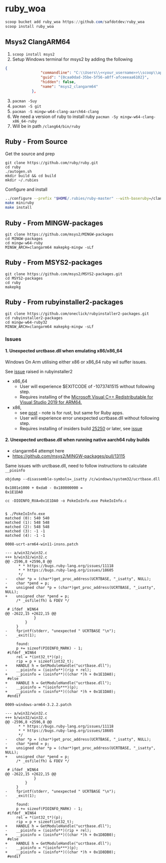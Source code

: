 # ruby_woa


```ps1
scoop bucket add ruby_woa https://github.com/safdotdev/ruby_woa
scoop install ruby_woa
```


## Msys2 ClangARM64

1. `scoop install msys2`
2. Setup Windows terminal for msys2 by adding the following

```json
{
                "commandline": "C:\\Users\\<<your_username>>\\scoop\\apps\\msys2\\current\\msys2_shell.cmd -defterm -no-start -clangarm64 -shell bash",
                "guid": "{0caa0dad-35be-5f56-a8ff-afceeeaa6102}",
                "hidden": false,
                "name": "msys2_clangarm64"
            },
```

3. `pacman -Suy`
4. `pacman -S git`
5. `pacman -S mingw-w64-clang-aarch64-clang`
6. We need a version of ruby to install ruby `pacman -Sy mingw-w64-clang-x86_64-ruby`
  1. Will be in path `/clang64/bin/ruby` 

## Ruby - From Source

Get the source and prep

```
git clone https://github.com/ruby/ruby.git
cd ruby
./autogen.sh
mkdir build && cd build
mkdir ~/.rubies
```

Configure and install

```sh
../configure --prefix "$HOME/.rubies/ruby-master" --with-baseruby=/clang64/bin/ruby
make miniruby
make install
```

## Ruby - From MINGW-packages

```
git clone https://github.com/msys2/MINGW-packages
cd MINGW-packages
cd mingw-w64-ruby
MINGW_ARCH=clangarm64 makepkg-mingw -sLf
```

## Ruby - From MSYS2-packages

```
git clone https://github.com/msys2/MSYS2-packages.git
cd MSYS2-packages
cd ruby
makepkg
```

## Ruby - From rubyinstaller2-packages

```
git clone https://github.com/oneclick/rubyinstaller2-packages.git
cd rubyinstaller2-packages
cd mingw-w64-ruby32
MINGW_ARCH=clangarm64 makepkg-mingw -sLf
```


### Issues

#### 1. Unexpected urctbase.dll when emulating x86/x86_64

Windows On Arm utilising either x86 or x86_64 ruby wil suffer issues.

See [issue](https://github.com/oneclick/rubyinstaller2/issues/308) raised in rubyinstaller2

- x86_64
  - User will experience $EXITCODE of -1073741515 without following step.
  - Requires installing of the [Microsoft Visual C++ Redistributable for Visual Studio 2019 for ARM64.](https://aka.ms/vs/16/release/VC_redist.arm64.exe)
- x86,
  - see [post](https://patriksvensson.se/posts/2020/05/targeting-arm-for-windows-in-rust) - note is for rust, but same for Ruby apps.
  - User will experience error unexpected ucrtbase.dll without following step.
  - Requires installing of insiders build [25250](https://blogs.windows.com/windows-insider/2022/11/28/announcing-windows-11-insider-preview-build-25252/) or later, see [issue](https://github.com/msys2/MINGW-packages/issues/10896)

#### 2. Unexpected urctbase.dll when running native aarch64 ruby builds

- clangarm64 attempt here
 - https://github.com/msys2/MINGW-packages/pull/13115

Same issues with urctbase.dll, need to follow instructions to calculate `__pioinfo`

```console
objdump --disassemble-symbols=_isatty /c/windows/system32/ucrtbase.dll

0x1801e1000 + 0xda0 - 0x180000000 =
0x1E1DA0

cc -DIOINFO_RVA=0x1E1DA0 -o PokeIoInfo.exe PokeIoInfo.c


$ ./PokeIoInfo.exe
matched (0): 540 540
matched (1): 548 548
matched (2): 548 548
matched (3): -1 -1
matched (4): -1 -1
```

`0008-ucrt-arm64-win11-insns.patch`
```
--- a/win32/win32.c
+++ b/win32/win32.c
@@ -2596,8 +2596,8 @@
      * * https://bugs.ruby-lang.org/issues/11118
      * * https://bugs.ruby-lang.org/issues/18605
      */
-    char *p = (char*)get_proc_address(UCRTBASE, "_isatty", NULL);
-    char *pend = p;
+    unsigned char *p = (char*)get_proc_address(UCRTBASE, "_isatty", NULL);
+    unsigned char *pend = p;
     /* _osfile(fh) & FDEV */
 
 # ifdef _WIN64
@@ -2622,15 +2622,15 @@
             }
         }
     }
-    fprintf(stderr, "unexpected " UCRTBASE "\n");
-    _exit(1);
 
     found:
     p += sizeof(PIOINFO_MARK) - 1;
 #ifdef _WIN64
     rel = *(int32_t*)(p);
     rip = p + sizeof(int32_t);
+    HANDLE h = GetModuleHandle("ucrtbase.dll");
-    __pioinfo = (ioinfo**)(rip + rel);
+    __pioinfo = (ioinfo**)((char *)h + 0x1E1DA0);
 #else
+    HANDLE h = GetModuleHandle("ucrtbase.dll");
-    __pioinfo = *(ioinfo***)(p);
+    __pioinfo = (ioinfo**)((char *)h + 0x1E1DA0);
 #endif
```

`0009-windows-arm64-3.2.2.patch`

```
--- a/win32/win32.c
+++ b/win32/win32.c
@@ -2596,8 +2596,8 @@
      * * https://bugs.ruby-lang.org/issues/11118
      * * https://bugs.ruby-lang.org/issues/18605
      */
-    char *p = (char*)get_proc_address(UCRTBASE, "_isatty", NULL);
-    char *pend = p; 
+    unsigned char *p = (char*)get_proc_address(UCRTBASE, "_isatty", NULL);
+    unsigned char *pend = p;
     /* _osfile(fh) & FDEV */
 
 # ifdef _WIN64
@@ -2622,15 +2622,15 @@
             }
         }
     }
-    fprintf(stderr, "unexpected " UCRTBASE "\n");
-    _exit(1);
 
     found:
     p += sizeof(PIOINFO_MARK) - 1;
 #ifdef _WIN64
     rel = *(int32_t*)(p);
     rip = p + sizeof(int32_t);
+    HANDLE h = GetModuleHandle("ucrtbase.dll");
-    __pioinfo = (ioinfo**)(rip + rel);
+    __pioinfo = (ioinfo**)((char *)h + 0x1D8DB0);
 #else
+    HANDLE h = GetModuleHandle("ucrtbase.dll");
-    __pioinfo = *(ioinfo***)(p);
+    __pioinfo = (ioinfo**)((char *)h + 0x1D8DB0);
 #endif
```
